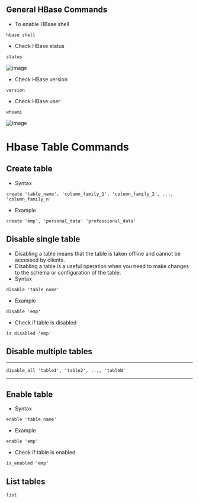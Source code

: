 ## General HBase Commands
- To enable HBase shell
```
hbase shell
```

- Check HBase status
```
status
```
![image](https://user-images.githubusercontent.com/117569148/234748343-99b15593-ae55-4b8c-a68f-9a7128e3fa80.png)


- Check HBase version
```
version
```

- Check HBase user
```
whoami
```
![image](https://user-images.githubusercontent.com/117569148/234748443-eeff59fd-bd0d-4f04-ba98-2dc788ac457d.png)

# Hbase Table Commands
## Create table
- Syntax
```
create 'table_name', 'column_family_1', 'column_family_2', ..., 'column_family_n'
```
- Example
```
create 'emp', 'personal_data' 'professional_data'
```
## Disable single table
- Disabling a table means that the table is taken offline and cannot be accessed by clients.
- Disabling a table is a useful operation when you need to make changes to the schema or configuration of the table.
- Syntax
```
disable 'table_name'
```
- Example
```
disable 'emp'
```
- Check if table is disabled
```
is_disabled 'emp'
```

## Disable multiple tables
*****************************************************************************
```
disable_all 'table1', 'table2', ..., 'tableN'
```
*****************************************************************************

## Enable table
- Syntax
```
enable 'table_name'
```
- Example
```
enable 'emp'
```
- Check if table is enabled
```
is_enabled 'emp'
```

## List tables
```
list
```
